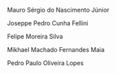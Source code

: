 Mauro Sérgio do Nascimento Júnior

Joseppe Pedro Cunha Fellini

Felipe Moreira Silva

Mikhael Machado Fernandes Maia

Pedro Paulo Oliveira Lopes

